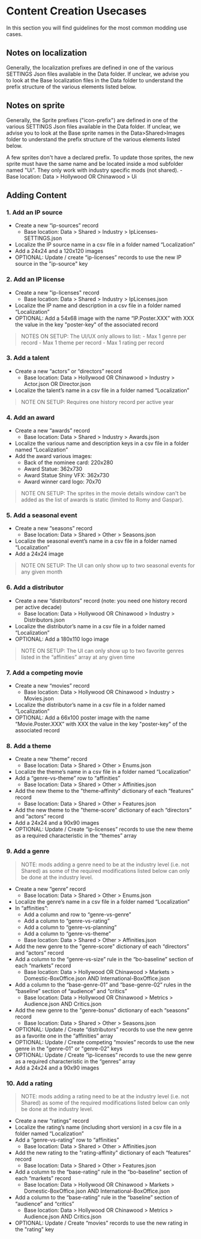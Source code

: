 ﻿# Content Creation Usecases

In this section you will find guidelines for the most common modding use cases.

## Notes on localization

Generally, the localization prefixes are defined in one of the various SETTINGS Json files available in the Data folder. If unclear, we advise you to look at the Base localization files in the Data folder to understand the prefix structure of the various elements listed below.

## Notes on sprite

Generally, the Sprite prefixes ("icon-prefix") are defined in one of the various SETTINGS Json files available in the Data folder. If unclear, we advise you to look at the Base sprite names in the Data>Shared>Images folder to understand the prefix structure of the various elements listed below.

A few sprites don't have a declared prefix. To update those sprites, the new sprite must have the same name and be located inside a mod subfolder named "Ui". They only work with industry specific mods (not shared).
	 - Base location: Data > Hollywood OR Chinawood > Ui

## Adding Content
###  1. Add an IP source

 - Create a new “ip-sources” record 
	 - Base location: Data > Shared > Industry > IpLicenses-SETTINGS.json
 - Localize the IP source name in a csv file in a folder named “Localization” 
 - Add a 24x24 and a 120x120 images
 - OPTIONAL: Update / create “ip-licenses” records to use the new IP source in the "ip-source" key

### 2. Add an IP license

 - Create a new "ip-licenses" record
	 - Base location: Data > Shared > Industry > IpLicenses.json
 - Localize the IP name and description in a csv file in a folder named “Localization” 
 - OPTIONAL: Add a 54x68 image with the name “IP.Poster.XXX” with XXX the value in the key "poster-key" of the associated record
> NOTES ON SETUP: The UI/UX only allows to list:
>         - Max 1 genre per record
>         - Max 1 theme per record
>         - Max 1 rating per record

###  3. Add a talent

 - Create a new “actors” or “directors” record
	 - Base location: Data > Hollywood OR Chinawood > Industry > Actor.json OR Director.json
 - Localize the talent’s name in a csv file in a folder named “Localization” 
> NOTE ON SETUP: Requires one history record per active year

### 4. Add an award

 - Create a new “awards” record
	 - Base location: Data > Shared > Industry > Awards.json
 - Localize the various name and description keys in a csv file in a folder named “Localization” 
 - Add the award various images:
	 - Back of the nominee card: 220x280
	 - Award Statue: 362x730
	 - Award Statue Shiny VFX: 362x730
	 - Award winner card logo: 70x70

> NOTE ON SETUP: The sprites in the movie details window can't be added as the list of awards is static (limited to Romy and Gaspar).

### 5. Add a seasonal event 

 - Create a new “seasons” record
	 - Base location: Data > Shared > Other > Seasons.json
 - Localize the seasonal event’s name in a csv file in a folder named “Localization” 
 - Add a 24x24 image

> NOTE ON SETUP: The UI can only show up to two seasonal events for any given month

### 6. Add a distributor

 - Create a new “distributors” record (note: you need one history record per active decade)
	 - Base location: Data > Hollywood OR Chinawood > Industry > Distributors.json
 - Localize the distributor’s name in a csv file in a folder named “Localization”  
 - OPTIONAL: Add a 180x110 logo image

> NOTE ON SETUP: The UI can only show up to two favorite genres listed in the “affinities” array at any given time

### 7. Add a competing movie

 - Create a new “movies” record
	 - Base location: Data > Hollywood OR Chinawood > Industry > Movies.json
 - Localize the distributor’s name in a csv file in a folder named “Localization”
 - OPTIONAL: Add a 66x100 poster image with the name “Movie.Poster.XXX” with XXX the value in the key "poster-key" of the associated record

### 8. Add a theme

 - Create a new “theme” record
	 - Base location: Data > Shared > Other > Enums.json
 - Localize the theme’s name in a csv file in a folder named “Localization” 
 - Add a “genre-vs-theme” row to “affinities”
    - Base location: Data > Shared > Other > Affinities.json
  - Add the new theme to the "theme-affinity" dictionary of each “features” record
	  - Base location: Data > Shared > Other > Features.json
  - Add the new theme to the "theme-score" dictionary of each “directors” and “actors” record
  - Add a 24x24 and a 90x90 images
  - OPTIONAL: Update / Create “ip-licenses” records to use the new theme as a required characteristic in the “themes” array

### 9. Add a genre

> NOTE: mods adding a genre need to be at the industry level (i.e. not Shared) as some of the required modifications listed below can only be done at the industry level.

 - Create a new “genre” record
	 - Base location: Data > Shared > Other > Enums.json
 - Localize the genre’s name in a csv file in a folder named “Localization”
 - In “affinities”:
	 - Add a column and row to “genre-vs-genre”
	 - Add a column to “genre-vs-rating”
	 - Add a column to “genre-vs-planning”
	 - Add a column to “genre-vs-theme”
	 - Base location: Data > Shared > Other > Affinities.json
 - Add the new genre to the "genre-score" dictionary of each “directors” and “actors” record
 - Add a column to the “genre-vs-size” rule in the “bo-baseline” section of each “markets” record
	 - Base location: Data > Hollywood OR Chinawood > Markets > Domestic-BoxOffice.json AND International-BoxOffice.json
 - Add a column to the “base-genre-01” and “base-genre-02” rules in the “baseline” section of “audience” and “critics”
	 - Base location: Data > Hollywood OR Chinawood > Metrics > Audience.json AND Critics.json
 - Add the new genre to the "genre-bonus" dictionary of each “seasons” record
	 - Base location: Data > Shared > Other > Seasons.json
 - OPTIONAL: Update / Create “distributors” records to use the new genre as a favorite one in the “affinities” array
 - OPTIONAL: Update / Create competing “movies” records to use the new genre in the "genre-01" or "genre-02" keys
 - OPTIONAL: Update / Create “ip-licenses” records to use the new genre as a required characteristic in the “genres” array
 - Add a 24x24 and a 90x90 images

### 10. Add a rating

> NOTE: mods adding a rating need to be at the industry level (i.e. not Shared) as some of the required modifications listed below can only be done at the industry level.

 - Create a new “ratings” record
 - Localize the rating’s name (including short version) in a csv file in a folder named “Localization” 
 - Add a “genre-vs-rating” row to “affinities”
	 - Base location: Data > Shared > Other > Affinities.json
 - Add the new rating to the "rating-affinity" dictionary of each “features” record
	 - Base location: Data > Shared > Other > Features.json
 - Add a column to the “base-rating” rule in the “bo-baseline” section of each “markets” record
	 - Base location: Data > Hollywood OR Chinawood > Markets > Domestic-BoxOffice.json AND International-BoxOffice.json
 - Add a column to the “base-rating” rule in the “baseline” section of “audience” and “critics”
	 - Base location: Data > Hollywood OR Chinawood > Metrics > Audience.json AND Critics.json
 - OPTIONAL: Update / Create  “movies” records to use the new rating in the "rating" key
